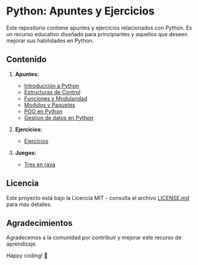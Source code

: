 # Python: Apuntes y Ejercicios

Este repositorio contiene apuntes y ejercicios relacionados con Python. Es un recurso educativo diseñado para principiantes y aquellos que deseen mejorar sus habilidades en Python.

## Contenido

1. **Apuntes:**
   - [Introducción a Python](https://github.com/MariaGargoles/PCPP1_Python/blob/main/tema_1.py)
   - [Estructuras de Control](https://github.com/MariaGargoles/PCPP1_Python/blob/main/tema_2.py)
   - [Funciones y Modularidad](https://github.com/MariaGargoles/PCPP1_Python/blob/main/tema_3.py)
   - [Modulos y Paquetes](https://github.com/MariaGargoles/PCPP1_Python/tree/main/tema_4_Modulos_Paquetes)
   - [POO en Python](https://github.com/MariaGargoles/PCPP1_Python/blob/main/tema_5.py)
   - [Gestion de datos en Python](https://github.com/MariaGargoles/PCPP1_Python/tree/main/tema_6_Datos_Python)


2. **Ejercicios:**
   - [Ejercicios](https://github.com/MariaGargoles/PCPP1_Python/tree/main/Ejercicios)
    

3. **Juegos:**
   - [Tres en raya](https://github.com/MariaGargoles/PCPP1_Python/tree/main/Juegos)

## Licencia

Este proyecto está bajo la Licencia MIT - consulta el archivo [LICENSE.md](LICENSE.md) para más detalles.

## Agradecimientos

Agradecemos a la comunidad por contribuir y mejorar este recurso de aprendizaje.

Happy coding! 🚀

